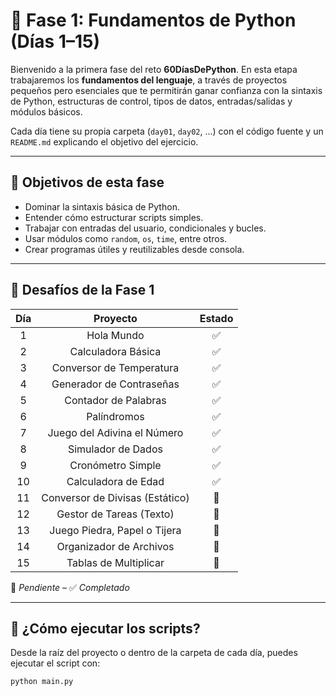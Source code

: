 # 🧩 Fase 1: Fundamentos de Python (Días 1–15)

Bienvenido a la primera fase del reto **60DíasDePython**. En esta etapa trabajaremos los **fundamentos del lenguaje**, a
través de proyectos pequeños pero esenciales que te permitirán ganar confianza con la sintaxis de Python, estructuras de
control, tipos de datos, entradas/salidas y módulos básicos.

Cada día tiene su propia carpeta (`day01`, `day02`, ...) con el código fuente y un `README.md` explicando el objetivo
del ejercicio.

---

## 🎯 Objetivos de esta fase

- Dominar la sintaxis básica de Python.
- Entender cómo estructurar scripts simples.
- Trabajar con entradas del usuario, condicionales y bucles.
- Usar módulos como `random`, `os`, `time`, entre otros.
- Crear programas útiles y reutilizables desde consola.

---

## 🧩 Desafíos de la Fase 1

| Día |            Proyecto             | Estado |
|:---:|:-------------------------------:|:------:|
|  1  |           Hola Mundo            |   ✅    |
|  2  |       Calculadora Básica        |   ✅    |
|  3  |    Conversor de Temperatura     |   ✅    |
|  4  |    Generador de Contraseñas     |   ✅    |
|  5  |      Contador de Palabras       |   ✅    |
|  6  |           Palíndromos           |   ✅    |
|  7  |   Juego del Adivina el Número   |   ✅    |
|  8  |       Simulador de Dados        |   ✅    |
|  9  |        Cronómetro Simple        |   ✅    |
| 10  |       Calculadora de Edad       |   ✅    |
| 11  | Conversor de Divisas (Estático) |   🔲   |
| 12  |    Gestor de Tareas (Texto)     |   🔲   |
| 13  |  Juego Piedra, Papel o Tijera   |   🔲   |
| 14  |     Organizador de Archivos     |   🔲   |
| 15  |      Tablas de Multiplicar      |   🔲   |

🔲 *Pendiente* – ✅ *Completado*

---

## 🚀 ¿Cómo ejecutar los scripts?

Desde la raíz del proyecto o dentro de la carpeta de cada día, puedes ejecutar el script con:

```bash
python main.py
